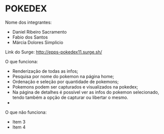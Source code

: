 # POKEDEX

Nome dos integrantes: 
- Daniel Ribeiro Sacramento
- Fabio dos Santos
- Márcia Dolores Simplicio

Link do Surge: http://epps-pokedex11.surge.sh/

O que funciona:
- Renderização de todas as infos;
- Pesquisa por nome do pokemon na página home;
- Ordenação e seleção por quantidade de pokemons;
- Pokemons podem ser capturados e visualizados na pokedex;
- Na página de detalhes é possível ver as infos do pokemon selecionado,
tendo também a opção de capturar ou libertar o mesmo. 
- 

O que não funciona: 
- Item 3
- Item 4
